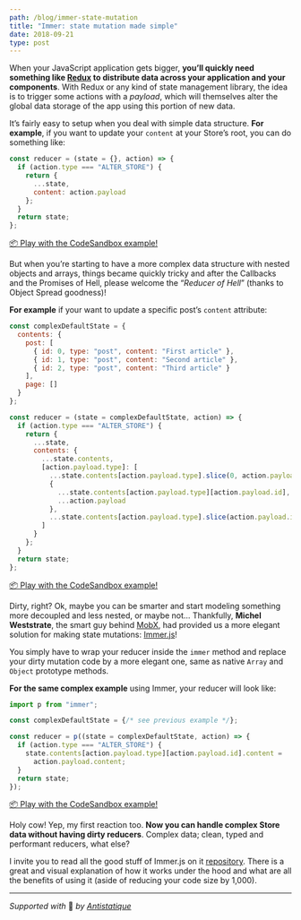 ```yaml
---
path: /blog/immer-state-mutation
title: "Immer: state mutation made simple"
date: 2018-09-21
type: post
---
```


When your JavaScript application gets bigger, **you’ll quickly need something like [Redux](https://redux.js.org/) to distribute data across your application and your components**.  With Redux or any kind of state management library, the idea is to trigger some actions with a *payload*, which will themselves alter the global data storage of the app using this portion of new data.

It’s fairly easy to setup when you deal with simple data structure.  **For example**, if you want to update your `content` at your Store’s root, you can do something like:

```js
const reducer = (state = {}, action) => {
  if (action.type === "ALTER_STORE") {
    return {
      ...state,
      content: action.payload
    };
  }
  return state;
};
```

[📦 Play with the CodeSandbox example!](https://codesandbox.io/s/rlo00m8lwn)

But when you’re starting to have a more complex data structure with nested objects and arrays, things became quickly tricky and after the Callbacks and the Promises of Hell, please welcome the “*Reducer of Hell*” (thanks to Object Spread goodness)! 

**For example** if your want to update a specific post’s `content` attribute:
```js
const complexDefaultState = {
  contents: {
    post: [
      { id: 0, type: "post", content: "First article" },
      { id: 1, type: "post", content: "Second article" },
      { id: 2, type: "post", content: "Third article" }
    ],
    page: []
  }
};

const reducer = (state = complexDefaultState, action) => {
  if (action.type === "ALTER_STORE") {
    return {
      ...state,
      contents: {
        ...state.contents,
        [action.payload.type]: [
          ...state.contents[action.payload.type].slice(0, action.payload.id),
          {
            ...state.contents[action.payload.type][action.payload.id],
            ...action.payload
          },
          ...state.contents[action.payload.type].slice(action.payload.id + 1)
        ]
      }
    };
  }
  return state;
};
```

[📦 Play with the CodeSandbox example!](https://codesandbox.io/s/64k1rzpyjk)

Dirty, right? Ok, maybe you can be smarter and start modeling something more decoupled and less nested, or maybe not… Thankfully, **Michel Weststrate**, the smart guy behind [MobX](https://github.com/mobxjs/mobx), had provided us a more elegant solution for making state mutations: [Immer.js](https://github.com/mweststrate/immer)!

You simply have to wrap your reducer inside the `immer` method and replace your dirty mutation code by a more elegant one, same as native `Array`  and `Object` prototype methods.

**For the same complex example** using Immer, your reducer will look like:

```js
import p from "immer";

const complexDefaultState = {/* see previous example */};

const reducer = p((state = complexDefaultState, action) => {
  if (action.type === "ALTER_STORE") {
    state.contents[action.payload.type][action.payload.id].content =
      action.payload.content;
  }
  return state;
});
```

[📦 Play with the CodeSandbox example!](https://codesandbox.io/s/047y582040)

Holy cow! Yep, my first reaction too. **Now you can handle complex Store data without having dirty reducers**. Complex data; clean, typed and performant reducers, what else?

I invite you to read all the good stuff of Immer.js on it [repository](https://github.com/mweststrate/immer). There is a great and visual explanation of how it works under the hood and what are all the benefits of using it (aside of reducing your code size by 1,000).

---

*Supported with* 💛 *by [Antistatique](https://antistatique.net)*